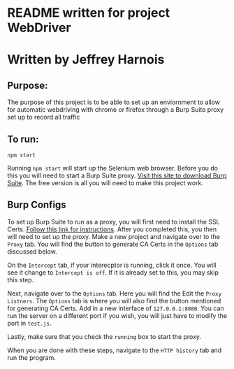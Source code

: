 # README written for project WebDriver
# Written by Jeffrey Harnois

## Purpose:

The purpose of this project is to be able to set up an enviornment to allow for automatic webdriving with chrome or firefox through a Burp Suite proxy set up to record all traffic

## To run:

```
npm start
```

Running ```npm start``` will start up the Selenium web browser. Before you do this you will need to start a Burp Suite proxy. [Visit this site to download Burp Suite](https://portswigger.net/burp/communitydownload). The free version is all you will need to make this project work.

## Burp Configs

To set up Burp Suite to run as a proxy, you will first need to install the SSL Certs. [Follow this link for instructions](https://portswigger.net/support/installing-burp-suites-ca-certificate-in-your-browser). After you completed this, you then will need to set up the proxy. Make a new project and navigate over to the ```Proxy``` tab. You will find the button to generate CA Certs in the ```Options``` tab discussed below.

On the ```Intercept``` tab, if your interecptor is running, click it once. You will see it change to ```Intercept is off```. If it is already set to this, you may skip this step. 

Next, navigate over to the ```Options``` tab. Here you will find the Edit the ```Proxy Listners```. The ```Options``` tab is where you will also find the button mentioned for generating CA Certs. Add in a new interface of ```127.0.0.1:8080```. You can run the server on a different port if you wish, you will just have to modify the port in ```test.js```. 

Lastly, make sure that you check the ```running``` box to start the proxy.

When you are done with these steps, navigate to the ```HTTP history``` tab and run the program. 